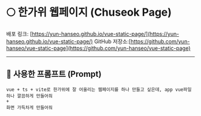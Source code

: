 # 🌕 한가위 웹페이지 (Chuseok Page)

배포 링크: [https://yun-hanseo.github.io/vue-static-page/](https://yun-hanseo.github.io/vue-static-page/)
GitHub 저장소:[https://github.com/yun-hanseo/vue-static-page](https://github.com/yun-hanseo/vue-static-page)

---

## 💬 사용한 프롬프트 (Prompt)

```text
vue + ts + vite로 한가위에 잘 어울리는 웹페이지를 하나 만들고 싶은데, app vue파일 하나 깔끔하게 만들어줘
+
화면 가득차게 만들어줘 